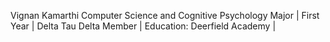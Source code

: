 Vignan Kamarthi
Computer Science and Cognitive Psychology Major | 
First Year | 
Delta Tau Delta Member | 
Education: Deerfield Academy | 
